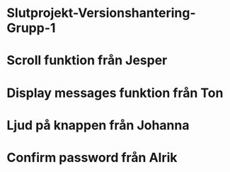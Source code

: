 # Slutprojekt-Versionshantering-Grupp-1

# Scroll funktion från Jesper

# Display messages funktion från Ton

# Ljud på knappen från Johanna

# Confirm password från Alrik
